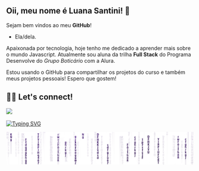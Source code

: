 ## Oii, meu nome é Luana Santini! 👋

Sejam bem vindos ao meu **GitHub**!

 - Ela/dela.
   
 Apaixonada por tecnologia, hoje tenho me dedicado a aprender mais sobre o mundo Javascript. Atualmente sou aluna da trilha **Full Stack** do Programa Desenvolve do *Grupo Boticári*o com a Alura.


 Estou usando o GitHub para compartilhar os projetos do curso e também meus projetos pessoais! Espero que gostem!


## 🙋‍♀️ Let's connect!


[<img src="https://img.shields.io/badge/linkedin-%230077B5.svg?&style=for-the-badge&logo=linkedin&logoColor=white"/>](https://www.linkedin.com/in/luanasantini/)

<a href="https://git.io/typing-svg"><img src="https://readme-typing-svg.demolab.com?font=Montserrat&weight=600&duration=4000&pause=100&color=663999&background=9740FF00&center=true&vCenter=true&width=965&lines=Obrigada+pela+visita!" alt="Typing SVG" /></a>

<img src="https://raw.githubusercontent.com/Carol42/Carol42/main/assets/footer.png"/>
